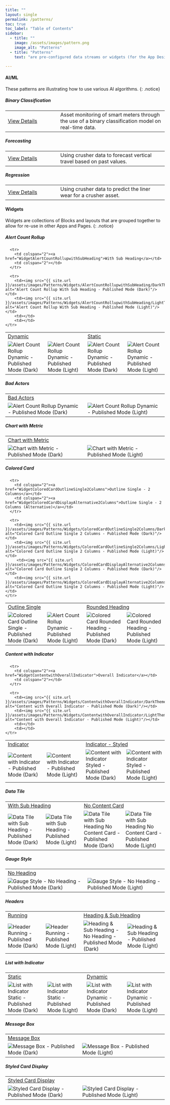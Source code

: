 ```yaml
---
title: ""
layout: single
permalink: /patterns/
toc: true
toc_label: "Table of Contents"
sidebar:
  - title: ""
    image: /assets/images/pattern.png
    image_alt: "Patterns"
  - title: "Patterns"
    text: "are pre-configured data streams or widgets (for the App Designer) that can be imported into as building blocks for your applications."

---
```

#### AI/ML
These patterns are illustrating how to use various AI algorithms.
{: .notice}

##### Binary Classification
<table><tr><td width="150px"><a href="Asset-Monitoring-Binary-Classification">View Details</a></td><td>Asset monitoring of smart meters through the use of a binary classification model on real-time data.</td></tr></table>

##### Forecasting
<table><tr><td width="150px"><a href="Vertical-Travel-Forecasting">View Details</a></td><td>Using crusher data to forecast vertical travel based on past values.</td></tr></table>

##### Regression
<table><tr><td width="150px"><a href="Liner-Wear-Prediction-Regression">View Details</a></td><td>Using crusher data to predict the liner wear for a crusher asset.</td></tr></table>

#### Widgets
Widgets are collections of Blocks and layouts that are grouped together to allow for re-use in other Apps and Pages.
{: .notice}

##### Alert Count Rollup
<table>
  <tr>
    <td colspan="2"><a href="WidgetAlertCountRollupDynamic">Dynamic</a></td>
    <td colspan="2"><a href="WidgetAlertCountRollupStatic">Static</a></td>
  </tr>
  <tr>
    <td><img src="{{ site.url }}/assets/images/Patterns/Widgets/AlertCountRollupDynamic/DarkTheme/AlertCountRollupDynamicPublishedMode.png" alt="Alert Count Rollup Dynamic - Published Mode (Dark)"/></td>
    <td><img src="{{ site.url }}/assets/images/Patterns/Widgets/AlertCountRollupDynamic/LightTheme/AlertCountRollupDynamicPublishedMode.png" alt="Alert Count Rollup Dynamic - Published Mode (Light)"/></td>
    <td><img src="{{ site.url }}/assets/images/Patterns/Widgets/AlertCountRollupDynamic/DarkTheme/AlertCountRollupDynamicPublishedMode.png" alt="Alert Count Rollup Dynamic - Published Mode (Dark)"/></td>
    <td><img src="{{ site.url }}/assets/images/Patterns/Widgets/AlertCountRollupDynamic/LightTheme/AlertCountRollupDynamicPublishedMode.png" alt="Alert Count Rollup Dynamic - Published Mode (Light)"/></td>

      <tr>
        <td colspan="2"><a href="WidgetAlertCountRollupwithSubHeading">With Sub Heading</a></td>
        <td colspan="2"></td>
      </tr>

      <tr>
        <td><img src="{{ site.url }}/assets/images/Patterns/Widgets/AlertCountRollupwithSubHeading/DarkTheme/AlertCountRollupwithSubHeadingPublishedMode.png" alt="Alert Count Rollup With Sub Heading - Published Mode (Dark)"/></td>
        <td><img src="{{ site.url }}/assets/images/Patterns/Widgets/AlertCountRollupwithSubHeading/LightTheme/AlertCountRollupwithSubHeadingPublishedMode.png" alt="Alert Count Rollup With Sub Heading - Published Mode (Light)"/></td>
        <td></td>
        <td></td>
    </tr>
  </tr>
</table>

##### Bad Actors
<table>
  <tr>
    <td colspan="2"><a href="WidgetBadActors">Bad Actors</a></td>
  </tr>
  <tr>
    <td><img src="{{ site.url }}/assets/images/Patterns/Widgets/BadActors/DarkTheme/BadActorsPublishedMode.png" alt="Alert Count Rollup Dynamic - Published Mode (Dark)"/></td>
    <td><img src="{{ site.url }}/assets/images/Patterns/Widgets/BadActors/LightTheme/BadActorsPublishedMode.png" alt="Alert Count Rollup Dynamic - Published Mode (Light)"/></td>
  </tr>
</table>

##### Chart with Metric
<table>
  <tr>
    <td colspan="2"><a href="WidgetChartwithMetricRight">Chart with Metric</a></td>
  </tr>
  <tr>
    <td><img src="{{ site.url }}/assets/images/Patterns/Widgets/ChartwithMetricRight/DarkTheme/ChartwithMetricRightPublishedMode.png" alt="Chart with Metric - Published Mode (Dark)"/></td>
    <td><img src="{{ site.url }}/assets/images/Patterns/Widgets/ChartwithMetricRight/LightTheme/ChartwithMetricRightPublishedMode.png" alt="Chart with Metric - Published Mode (Light)"/></td>
  </tr>
</table>

##### Colored Card
<table>
  <tr>
    <td colspan="2"><a href="WidgetColoredCardOutlineSingle">Outline Single</a></td>
    <td colspan="2"><a href="WidgetColoredRoundedHeading">Rounded Heading</a></td>
  </tr>
  <tr>
    <td><img src="{{ site.url }}/assets/images/Patterns/Widgets/ColoredCardOutlineSingle/DarkTheme/ColoredCardOutlineSinglePublishedMode.png" alt="Colored Card Outline Single - Published Mode (Dark)"/></td>
    <td><img src="{{ site.url }}/assets/images/Patterns/Widgets/ColoredCardOutlineSingle/LightTheme/ColoredCardOutlineSinglePublishedMode.png" alt="Alert Count Rollup Dynamic - Published Mode (Light)"/></td>
    <td><img src="{{ site.url }}/assets/images/Patterns/Widgets/ColoredRoundedHeading/DarkTheme/ColoredRoundedHeadingPublishedMode.png" alt="Colored Card Rounded Heading - Published Mode (Dark)"/></td>
    <td><img src="{{ site.url }}/assets/images/Patterns/Widgets/ColoredRoundedHeading/LightTheme/ColoredRoundedHeadingPublishedMode.png" alt="Colored Card Rounded Heading - Published Mode (Light)"/></td>

      <tr>
        <td colspan="2"><a href="WidgetColoredCardOutlineSingle2Columns">Outline Single - 2 Columns</a></td>
        <td colspan="2"><a href="WidgetColoredCardDisplayAlternative2Columns">Outline Single - 2 Columns (Alternative)</a></td>         
      </tr>

      <tr>
        <td><img src="{{ site.url }}/assets/images/Patterns/Widgets/ColoredCardOutlineSingle2Columns/DarkTheme/ColoredCardOutlineSingle2ColumnsPublishedMode.png" alt="Colored Card Outline Single 2 Columns - Published Mode (Dark)"/></td>
        <td><img src="{{ site.url }}/assets/images/Patterns/Widgets/ColoredCardOutlineSingle2Columns/LightTheme/ColoredCardOutlineSingle2ColumnsPublishedMode.png" alt="Colored Card Outline Single 2 Columns - Published Mode (Light)"/></td>
         <td><img src="{{ site.url }}/assets/images/Patterns/Widgets/ColoredCardDisplayAlternative2Columns/DarkTheme/ColoredCardDisplayAlternative2ColumnsPublishedMode.png" alt="Colored Card Outline Single 2 Columns - Published Mode (Dark)"/></td>
        <td><img src="{{ site.url }}/assets/images/Patterns/Widgets/ColoredCardDisplayAlternative2Columns/LightTheme/ColoredCardDisplayAlternative2ColumnsPublishedMode.png" alt="Colored Card Outline Single 2 Columns - Published Mode (Light)"/></td>
    </tr>
  </tr>
</table>

##### Content with Indicator
<table>
  <tr>
    <td colspan="2"><a href="WidgetContentwithIndicator">Indicator</a></td>
    <td colspan="2"><a href="WidgetContentwithIndicatorStyled">Indicator - Styled</a></td>
  </tr>
  <tr>
    <td><img src="{{ site.url }}/assets/images/Patterns/Widgets/ContentwithIndicator/DarkTheme/ContentwithIndicatorPublishedMode.png" alt="Content with Indicator - Published Mode (Dark)"/></td>
    <td><img src="{{ site.url }}/assets/images/Patterns/Widgets/ContentwithIndicator/LightTheme/ContentwithIndicatorPublishedMode.png" alt="Content with Indicator - Published Mode (Light)"/></td>
    <td><img src="{{ site.url }}/assets/images/Patterns/Widgets/ContentwithIndicatorStyled/DarkTheme/ContentwithIndicatorStyledPublishedMode.png" alt="Content with Indicator Styled - Published Mode (Dark)"/></td>
    <td><img src="{{ site.url }}/assets/images/Patterns/Widgets/ContentwithIndicatorStyled/LightTheme/ContentwithIndicatorStyledPublishedMode.png" alt="Content with Indicator Styled - Published Mode (Light)"/></td>

      <tr>
        <td colspan="2"><a href="WidgetContentwithOverallIndicator">Overall Indicator</a></td>
        <td colspan="2"></td>
      </tr>

      <tr>
        <td><img src="{{ site.url }}/assets/images/Patterns/Widgets/ContentwithOverallIndicator/DarkTheme/ContentwithOverallIndicatorPublishedMode.png" alt="Content with Overall Indicator - Published Mode (Dark)"/></td>
        <td><img src="{{ site.url }}/assets/images/Patterns/Widgets/ContentwithOverallIndicator/LightTheme/ContentwithOverallIndicatorPublishedMode.png" alt="Content with Overall Indicator - Published Mode (Light)"/></td>
        <td></td>
        <td></td>
    </tr>
  </tr>
</table>

##### Data Tile
<table>
  <tr>
    <td colspan="2"><a href="WidgetDataTilewithSubHeading">With Sub Heading</a></td>
    <td colspan="2"><a href="WidgetDataTilewithSubHeadingNoContentCard">No Content Card</a></td>
  </tr>
  <tr>
    <td><img src="{{ site.url }}/assets/images/Patterns/Widgets/DataTilewithSubHeading/DarkTheme/DataTilewithSubHeadingPublishedMode.png" alt="Data Tile with Sub Heading - Published Mode (Dark)"/></td>
    <td><img src="{{ site.url }}/assets/images/Patterns/Widgets/DataTilewithSubHeading/LightTheme/DataTilewithSubHeadingPublishedMode.png" alt="Data Tile with Sub Heading - Published Mode (Light)"/></td>
    <td><img src="{{ site.url }}/assets/images/Patterns/Widgets/DataTilewithSubHeadingNoContentCard/DarkTheme/DataTilewithSubHeadingNoContentCardPublishedMode.png" alt="Data Tile with Sub Heading No Content Card - Published Mode (Dark)"/></td>
    <td><img src="{{ site.url }}/assets/images/Patterns/Widgets/DataTilewithSubHeadingNoContentCard/LightTheme/DataTilewithSubHeadingNoContentCardPublishedMode.png" alt="Data Tile with Sub Heading No Content Card - Published Mode (Light)"/></td>
  </tr>
</table>

##### Gauge Style
<table>
  <tr>
    <td colspan="2"><a href="WidgetGaugeStyleNoHeading">No Heading</a></td>
  </tr>
  <tr>
    <td><img src="{{ site.url }}/assets/images/Patterns/Widgets/GaugeStyleNoHeading/DarkTheme/GaugeStyleNoHeadingPublishedMode.png" alt="Gauge Style - No Heading - Published Mode (Dark)"/></td>
    <td><img src="{{ site.url }}/assets/images/Patterns/Widgets/GaugeStyleNoHeading/LightTheme/GaugeStyleNoHeadingPublishedMode.png" alt="Gauge Style - No Heading - Published Mode (Light)"/></td>
  </tr>
</table>

##### Headers
<table>
  <tr>
    <td colspan="2"><a href="WidgetHeaderRunning">Running</a></td>
    <td colspan="2"><a href="WidgetHeading&SubHeading">Heading & Sub Heading</a></td>
  </tr>
  <tr>
    <td><img src="{{ site.url }}/assets/images/Patterns/Widgets/HeaderRunning/DarkTheme/HeaderRunningPublishedMode.png" alt="Header Running - Published Mode (Dark)"/></td>
    <td><img src="{{ site.url }}/assets/images/Patterns/Widgets/HeaderRunning/LightTheme/HeaderRunningPublishedMode.png" alt="Header Running - Published Mode (Light)"/></td>
    <td><img src="{{ site.url }}/assets/images/Patterns/Widgets/Heading&SubHeading/DarkTheme/Heading&SubHeadingPublishedMode.png" alt="Heading & Sub Heading - No Heading - Published Mode (Dark)"/></td>
    <td><img src="{{ site.url }}/assets/images/Patterns/Widgets/Heading&SubHeading/LightTheme/Heading&SubHeadingPublishedMode.png" alt="Heading & Sub Heading - Published Mode (Light)"/></td>
  </tr>
</table>

##### List with Indicator
<table>
  <tr>
    <td colspan="2"><a href="WidgetListwithIndicatorStatic">Static</a></td>
    <td colspan="2"><a href="WidgetListwithIndicatorDynamic">Dynamic</a></td>
  </tr>
  <tr>
    <td><img src="{{ site.url }}/assets/images/Patterns/Widgets/ListwithIndicatorStatic/DarkTheme/ListwithIndicatorStaticPublishedMode.png" alt="List with Indicator Static - Published Mode (Dark)"/></td>
    <td><img src="{{ site.url }}/assets/images/Patterns/Widgets/ListwithIndicatorStatic/LightTheme/ListwithIndicatorStaticPublishedMode.png" alt="List with Indicator Static - Published Mode (Light)"/></td>
    <td><img src="{{ site.url }}/assets/images/Patterns/Widgets/ListwithIndicatorDynamic/DarkTheme/ListwithIndicatorDynamicPublishedMode.png" alt="List with Indicator Dynamic - Published Mode (Dark)"/></td>
    <td><img src="{{ site.url }}/assets/images/Patterns/Widgets/ListwithIndicatorDynamic/LightTheme/ListwithIndicatorDynamicPublishedMode.png" alt="List with Indicator Dynamic - Published Mode (Light)"/></td>
  </tr>
</table>

##### Message Box
<table>
  <tr>
    <td colspan="2"><a href="WidgetMessageBox">Message Box</a></td>
    <td colspan="2"></td>
  </tr>
  <tr>
    <td><img src="{{ site.url }}/assets/images/Patterns/Widgets/MessageBox/DarkTheme/MessageBoxPublishedMode.png" alt="Message Box - Published Mode (Dark)"/></td>
    <td><img src="{{ site.url }}/assets/images/Patterns/Widgets/MessageBox/LightTheme/MessageBoxPublishedMode.png" alt="Message Box - Published Mode (Light)"/></td>
    <td></td>
    <td></td>
  </tr>
</table>

##### Styled Card Display
<table>
  <tr>
    <td colspan="2"><a href="WidgetStyledCardDisplay">Styled Card Display</a></td>
    <td colspan="2"></td>
  </tr>
  <tr>
    <td><img src="{{ site.url }}/assets/images/Patterns/Widgets/StyledCardDisplay/DarkTheme/StyledCardDisplayPublishedMode.png" alt="Styled Card Display - Published Mode (Dark)"/></td>
    <td><img src="{{ site.url }}/assets/images/Patterns/Widgets/StyledCardDisplay/LightTheme/StyledCardDisplayPublishedMode.png" alt="Styled Card Display - Published Mode (Light)"/></td>
    <td></td>
    <td></td>
  </tr>
</table>